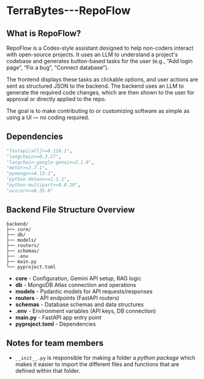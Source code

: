# TerraBytes---RepoFlow

## What is RepoFlow?

RepoFlow is a Codex-style assistant designed to help non-coders interact with open-source projects. It uses an LLM to understand a project's codebase and generates button-based tasks for the user (e.g., “Add login page”, “Fix a bug”, “Connect database”).

The frontend displays these tasks as clickable options, and user actions are sent as structured JSON to the backend. The backend uses an LLM to generate the required code changes, which are then shown to the user for approval or directly applied to the repo.

The goal is to make contributing to or customizing software as simple as using a UI — no coding required.

## Dependencies

```python
"fastapi[all]>=0.116.1",
"langchain>=0.3.27",
"langchain-google-genai>=2.1.8",
"motor>=3.7.1",
"pymongo>=4.13.2",
"python-dotenv>=1.1.1",
"python-multipart>=0.0.20",
"uvicorn>=0.35.0"
```

## Backend File Structure Overview

```
backend/
├── core/         
├── db/             
├── models/        
├── routers/       
├── schemas/       
├── .env           
├── main.py
└── pyproject.toml
```

- **core** -  Configuration, Gemini API setup, RAG logic
- **db** - MongoDB Atlas connection and operations 
- **models** - Pydantic models for API requests/responses
- **routers** - API endpoints (FastAPI routers)
- **schemas** - Database schemas and data structures
- **.env** - Environment variables (API keys, DB connection)
- **main.py** - FastAPI app entry point
- **pyproject.toml** - Dependencies

## Notes for team members

- `__init__.py` is responsible for making a folder a *python package* which makes it easier to import the different files and functions that are defined within that folder.